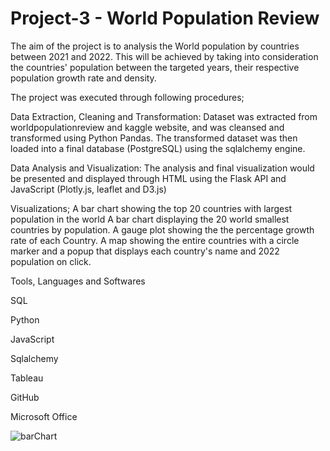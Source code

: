 # Project-3 - World Population Review

The aim of the project is to analysis the World population by countries between 2021 and 2022. This 
will be achieved by taking into consideration the countries' population between the targeted years, 
their respective population growth rate and density.

The project was executed through following procedures;

Data Extraction, Cleaning and Transformation: Dataset was extracted from worldpopulationreview and kaggle website, and was 
cleansed and transformed using Python Pandas. The transformed dataset was then loaded into a final database (PostgreSQL) 
using the sqlalchemy engine.

Data Analysis and Visualization: The analysis and final visualization would be presented 
and displayed through HTML using the Flask API and JavaScript (Plotly.js, leaflet and D3.js)

Visualizations;
A bar chart showing the top 20 countries with largest population in the world
A bar chart displaying the 20 world smallest countries by population.
A gauge plot showing the the percentage growth rate of each Country.
A map showing the entire countries with a circle marker and a popup that displays each country's name and 2022 population on click.

Tools, Languages and Softwares

SQL

Python

JavaScript

Sqlalchemy

Tableau

GitHub

Microsoft Office



![barChart]()